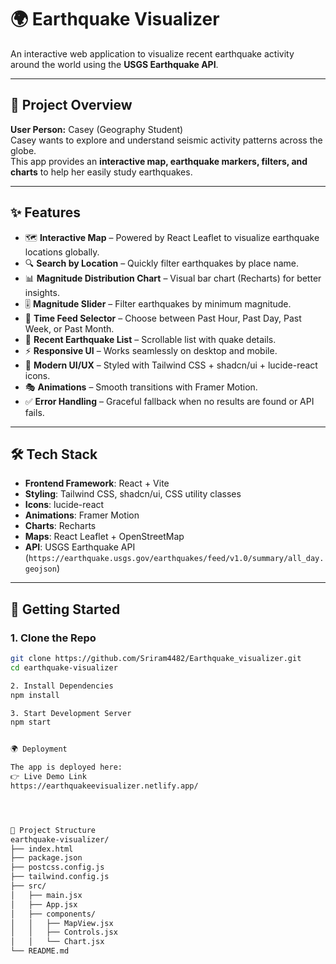 
# 🌍 Earthquake Visualizer

An interactive web application to visualize recent earthquake activity around the world using the **USGS Earthquake API**.  

---

## 📖 Project Overview
**User Person:** Casey (Geography Student)  
Casey wants to explore and understand seismic activity patterns across the globe.  
This app provides an **interactive map, earthquake markers, filters, and charts** to help her easily study earthquakes.

---

## ✨ Features
- 🗺️ **Interactive Map** – Powered by React Leaflet to visualize earthquake locations globally.  
- 🔍 **Search by Location** – Quickly filter earthquakes by place name.  
- 📊 **Magnitude Distribution Chart** – Visual bar chart (Recharts) for better insights.  
- 🎚️ **Magnitude Slider** – Filter earthquakes by minimum magnitude.  
- 📅 **Time Feed Selector** – Choose between Past Hour, Past Day, Past Week, or Past Month.  
- 🧾 **Recent Earthquake List** – Scrollable list with quake details.  
- ⚡ **Responsive UI** – Works seamlessly on desktop and mobile.  
- 🎨 **Modern UI/UX** – Styled with Tailwind CSS + shadcn/ui + lucide-react icons.  
- 🎭 **Animations** – Smooth transitions with Framer Motion.  
- ✅ **Error Handling** – Graceful fallback when no results are found or API fails.

---

## 🛠️ Tech Stack
- **Frontend Framework**: React + Vite  
- **Styling**: Tailwind CSS, shadcn/ui, CSS utility classes  
- **Icons**: lucide-react  
- **Animations**: Framer Motion  
- **Charts**: Recharts  
- **Maps**: React Leaflet + OpenStreetMap  
- **API**: USGS Earthquake API (`https://earthquake.usgs.gov/earthquakes/feed/v1.0/summary/all_day.geojson`)  

---

## 🚀 Getting Started

### 1. Clone the Repo
```bash
git clone https://github.com/Sriram4482/Earthquake_visualizer.git
cd earthquake-visualizer

2. Install Dependencies
npm install

3. Start Development Server
npm start


🌍 Deployment

The app is deployed here:
👉 Live Demo Link
https://earthquakeevisualizer.netlify.app/




📂 Project Structure
earthquake-visualizer/
├── index.html
├── package.json
├── postcss.config.js
├── tailwind.config.js
├── src/
│   ├── main.jsx
│   ├── App.jsx
│   ├── components/
│   │   ├── MapView.jsx
│   │   ├── Controls.jsx
│   │   └── Chart.jsx
└── README.md